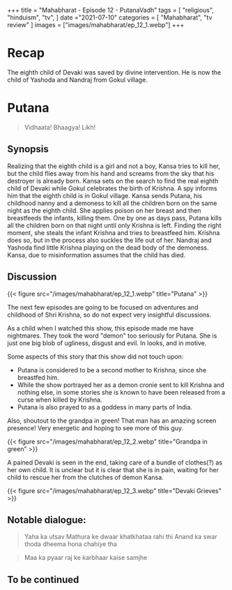 +++ 
title = "Mahabharat - Episode 12 - PutanaVadh"
tags = [ "religious", "hinduism", "tv", ] 
date ="2021-07-10" 
categories = [ "Mahabharat", "tv review" ]
images = ["images/mahabharat/ep_12_1.webp"]
+++ 

# Recap 
The eighth child of Devaki was saved by divine intervention. He is now the child of Yashoda and Nandraj from Gokul village.

# Putana
> Vidhaata! Bhaagya! Likh!

## Synopsis
Realizing that the eighth child is a girl and not a boy, Kansa tries to kill
her, but the child flies away from his hand and screams from the sky that his
destroyer is already born. Kansa sets on the
search to find the real eighth child of Devaki while Gokul celebrates
the birth of Krishna.
A spy informs him that the
eighth child is in Gokul village. Kansa sends Putana, his childhood nanny and a
demoness to kill all the children born on the same night as the eighth child.
She applies poison on her breast and then breastfeeds the infants, killing them.
One by one as days pass, Putana kills all the children born on that night until
only Krishna is left. Finding the right moment, she steals the infant Krishna and 
tries to breastfeed him. Krishna does so, but in the process also suckles the life 
out of her. Nandraj and Yashoda find little Krishna playing on the dead body of the demoness.
Kansa, due to misinformation assumes that the child has died.


## Discussion

{{< figure src="/images/mahabharat/ep_12_1.webp" title="Putana" >}}

The next few episodes are going to be focused on adventures and childhood of Shri Krishna, so
do not expect very insightful discussions.

As a child when I watched this show, this episode made me have nightmares. They took the word "demon"
too seriously for Putana. She is just one big blob of ugliness, disgust and evil. In looks, and in motive.

Some aspects of this story that this show did not touch upon:
- Putana is considered to be a second mother to Krishna, since she breastfed him.
- While the show portrayed her as a demon cronie sent to kill Krishna and nothing else, in some stories she is known to have been released from a curse when killed by Krishna. 
- Putana is also prayed to as a goddess in many parts of India.

Also, shoutout to the grandpa in green! That man has an amazing screen presence! Very energetic and hoping to see more of this guy.

{{< figure src="/images/mahabharat/ep_12_2.webp" title="Grandpa in green" >}}

A pained Devaki is seen in the end, taking care of a bundle of clothes(?) as her own child. It is unclear but it is clear that she is in pain, waiting for her child to rescue her from the clutches of demon Kansa.

{{< figure src="/images/mahabharat/ep_12_3.webp" title="Devaki Grieves" >}}
## Notable dialogue:

> Yaha ka utsav Mathura ke dwaar khatkhataa rahi thi
> Anand ka swar thoda dheema hona chahiye tha

> Maa ka pyaar raj ke karbhaar kaise samjhe

## To be continued

